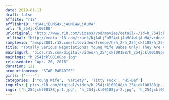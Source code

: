 ```yaml
---
date: 2019-01-13
draft: false
affsite: "r18"
afflinkr18: "NjA4LjEuMS4xLjAuMC4wLjAuMA"
url: "h_254jckl00188"
urloriginal: "http://www.r18.com/videos/vod/movies/detail/-/id=h_254jckl00188"
urlfinal: "http://media.r18.com/track/NjA4LjEuMS4xLjAuMC4wLjAuMA/videos/vod/movies/detail/-/id=h_254jckl00188"
samplevid: "awspv3001.r18.com/litevideo/freepv/h/h_2/h_254jckl188/h_254jckl188_dmb_w.mp4"
title: "Totally Serious Negotiations! Young Wife Babes Only! They Are Absolutely Not Doing This Against Their Wills!! She Was Doing This Underwear Model Job To Earn Some Extra Spending Cash... But It Turned Into Nude Modeling, And Then She Got Fucked And Came... And Now She's Agreed To Some Quickie Nookie Fun Too!?"
mainimgurl: "pics.r18.com/digital/video/h_254jckl00188/h_254jckl00188ps.jpg"
mainimgs: "h_254jckl00188ps.jpg"
releasedate: "Apr. 20, 2018"
duration: 121
productioncomp: "STAR PARADISE"
girls: ['----']
categories: ['Young Wife', 'Variety', 'Titty Fuck', 'Hi-Def']
imgurls: ['pics.r18.com/digital/video/h_254jckl00188/h_254jckl00188jp-1.jpg', 'pics.r18.com/digital/video/h_254jckl00188/h_254jckl00188jp-2.jpg', 'pics.r18.com/digital/video/h_254jckl00188/h_254jckl00188jp-3.jpg', 'pics.r18.com/digital/video/h_254jckl00188/h_254jckl00188jp-4.jpg', 'pics.r18.com/digital/video/h_254jckl00188/h_254jckl00188jp-5.jpg', 'pics.r18.com/digital/video/h_254jckl00188/h_254jckl00188jp-6.jpg', 'pics.r18.com/digital/video/h_254jckl00188/h_254jckl00188jp-7.jpg', 'pics.r18.com/digital/video/h_254jckl00188/h_254jckl00188jp-8.jpg', 'pics.r18.com/digital/video/h_254jckl00188/h_254jckl00188jp-9.jpg', 'pics.r18.com/digital/video/h_254jckl00188/h_254jckl00188jp-10.jpg', 'pics.r18.com/digital/video/h_254jckl00188/h_254jckl00188jp-11.jpg', 'pics.r18.com/digital/video/h_254jckl00188/h_254jckl00188jp-12.jpg', 'pics.r18.com/digital/video/h_254jckl00188/h_254jckl00188jp-13.jpg', 'pics.r18.com/digital/video/h_254jckl00188/h_254jckl00188jp-14.jpg', 'pics.r18.com/digital/video/h_254jckl00188/h_254jckl00188jp-15.jpg', 'pics.r18.com/digital/video/h_254jckl00188/h_254jckl00188jp-16.jpg', 'pics.r18.com/digital/video/h_254jckl00188/h_254jckl00188jp-17.jpg', 'pics.r18.com/digital/video/h_254jckl00188/h_254jckl00188jp-18.jpg', 'pics.r18.com/digital/video/h_254jckl00188/h_254jckl00188jp-19.jpg', 'pics.r18.com/digital/video/h_254jckl00188/h_254jckl00188jp-20.jpg']
imgs: ['h_254jckl00188jp-1.jpg', 'h_254jckl00188jp-2.jpg', 'h_254jckl00188jp-3.jpg', 'h_254jckl00188jp-4.jpg', 'h_254jckl00188jp-5.jpg', 'h_254jckl00188jp-6.jpg', 'h_254jckl00188jp-7.jpg', 'h_254jckl00188jp-8.jpg', 'h_254jckl00188jp-9.jpg', 'h_254jckl00188jp-10.jpg', 'h_254jckl00188jp-11.jpg', 'h_254jckl00188jp-12.jpg', 'h_254jckl00188jp-13.jpg', 'h_254jckl00188jp-14.jpg', 'h_254jckl00188jp-15.jpg', 'h_254jckl00188jp-16.jpg', 'h_254jckl00188jp-17.jpg', 'h_254jckl00188jp-18.jpg', 'h_254jckl00188jp-19.jpg', 'h_254jckl00188jp-20.jpg']
---
```

